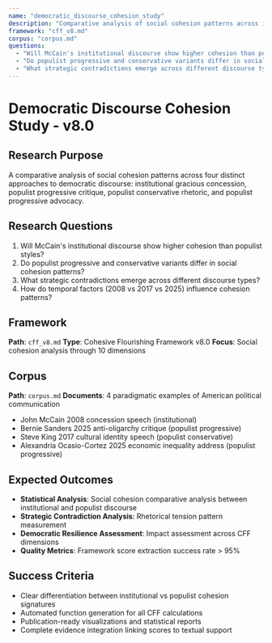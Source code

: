 ```yaml
---
name: "democratic_discourse_cohesion_study"
description: "Comparative analysis of social cohesion patterns across institutional and populist democratic discourse styles"
framework: "cff_v8.md"
corpus: "corpus.md"
questions:
  - "Will McCain's institutional discourse show higher cohesion than populist styles?"
  - "Do populist progressive and conservative variants differ in social cohesion patterns?"
  - "What strategic contradictions emerge across different discourse types?"
---
```


# Democratic Discourse Cohesion Study - v8.0

## Research Purpose
A comparative analysis of social cohesion patterns across four distinct approaches to democratic discourse: institutional gracious concession, populist progressive critique, populist conservative rhetoric, and populist progressive advocacy.

## Research Questions
1. Will McCain's institutional discourse show higher cohesion than populist styles?
2. Do populist progressive and conservative variants differ in social cohesion patterns?
3. What strategic contradictions emerge across different discourse types?
4. How do temporal factors (2008 vs 2017 vs 2025) influence cohesion patterns?

## Framework
**Path**: `cff_v8.md`
**Type**: Cohesive Flourishing Framework v8.0
**Focus**: Social cohesion analysis through 10 dimensions

## Corpus
**Path**: `corpus.md`
**Documents**: 4 paradigmatic examples of American political communication
- John McCain 2008 concession speech (institutional)
- Bernie Sanders 2025 anti-oligarchy critique (populist progressive)
- Steve King 2017 cultural identity speech (populist conservative)  
- Alexandria Ocasio-Cortez 2025 economic inequality address (populist progressive)

## Expected Outcomes
- **Statistical Analysis**: Social cohesion comparative analysis between institutional and populist discourse
- **Strategic Contradiction Analysis**: Rhetorical tension pattern measurement
- **Democratic Resilience Assessment**: Impact assessment across CFF dimensions
- **Quality Metrics**: Framework score extraction success rate > 95%

## Success Criteria
- Clear differentiation between institutional vs populist cohesion signatures
- Automated function generation for all CFF calculations
- Publication-ready visualizations and statistical reports
- Complete evidence integration linking scores to textual support
